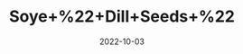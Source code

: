 ---
title: 'Soye+%22+Dill+Seeds+%22'
date: '2022-10-03' 
metatag: '' 
inventory: '0' 
draft: false 
# meta description 
shortDescripton: 'Dill%ef%bf%bdacts+as+a+laxative+and+improves+the+functioning+of+your+digestive+system%2c+cleansing+your+bowels.+Apart+from+being+high+in+Vitamin+C%2c+this+herb+also+contains+a+lot+of+Vitamin+B-6%2c+Iron%2c+Magnesium%2c+Calcium%2c+Vitamin+A%2c+Potassium%2c+and+other+'
description: 'Seed'
longdescription: ''
featured: True
# product Price
price: '30.0'
# Product Short Description
shortDescription: 'Dill%ef%bf%bdacts+as+a+laxative+and+improves+the+functioning+of+your+digestive+system%2c+cleansing+your+bowels.+Apart+from+being+high+in+Vitamin+C%2c+this+herb+also+contains+a+lot+of+Vitamin+B-6%2c+Iron%2c+Magnesium%2c+Calcium%2c+Vitamin+A%2c+Potassium%2c+and+other+'
productID: '3CD11759-1529-ED11-9968-005056B3A416'
type: 'products'
category: 'Seed' 
thumnailproduct: 'https://eraconnect.blob.core.windows.net/product-images/aminsaddiquidawakhana/3CD11759-1529-ED11-9968-005056B3A416.webp' 
images:
  - image: 'https://eraconnect.blob.core.windows.net/product-images/aminsaddiquidawakhana/3CD11759-1529-ED11-9968-005056B3A416.webp'  
Variants:
---